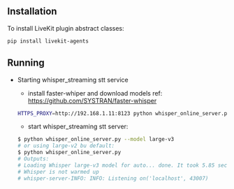 ## Installation
To install LiveKit plugin abstract classes:
```bash
pip install livekit-agents
```


## Running
- Starting whisper_streaming stt service
    - install faster-whiper and download models
    ref: https://github.com/SYSTRAN/faster-whisper
    ```bash
    HTTPS_PROXY=http://192.168.1.11:8123 python whisper_online_server.py --model large-v2
    ```

    - start whisper_streaming stt server:
    ```bash
    $ python whisper_online_server.py --model large-v3
    # or using large-v2 bu default:
    $ python whisper_online_server.py
    # Outputs:
    # Loading Whisper large-v3 model for auto... done. It took 5.85 seconds.
    # Whisper is not warmed up
    # whisper-server-INFO: INFO: Listening on('localhost', 43007)
    ```

